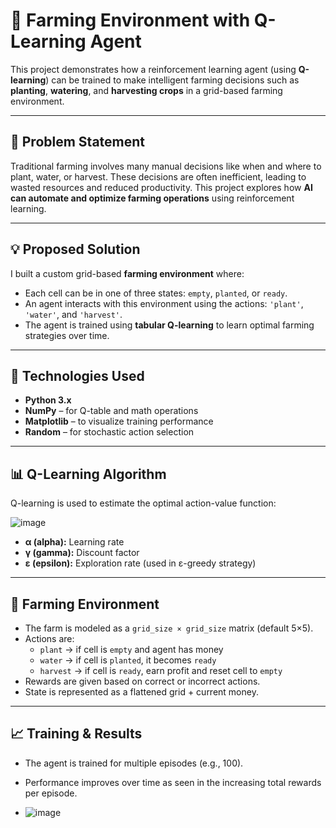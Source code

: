 # 🌾 Farming Environment with Q-Learning Agent

This project demonstrates how a reinforcement learning agent (using **Q-learning**) can be trained to make intelligent farming decisions such as **planting**, **watering**, and **harvesting crops** in a grid-based farming environment.

---

## 🧠 Problem Statement

Traditional farming involves many manual decisions like when and where to plant, water, or harvest. These decisions are often inefficient, leading to wasted resources and reduced productivity. This project explores how **AI can automate and optimize farming operations** using reinforcement learning.

---

## 💡 Proposed Solution

I built a custom grid-based **farming environment** where:
- Each cell can be in one of three states: `empty`, `planted`, or `ready`.
- An agent interacts with this environment using the actions: `'plant'`, `'water'`, and `'harvest'`.
- The agent is trained using **tabular Q-learning** to learn optimal farming strategies over time.

---

## 🔧 Technologies Used

- **Python 3.x**
- **NumPy** – for Q-table and math operations
- **Matplotlib** – to visualize training performance
- **Random** – for stochastic action selection

---

## 📊 Q-Learning Algorithm

Q-learning is used to estimate the optimal action-value function:

![image](https://github.com/user-attachments/assets/af9b9a30-02db-42ed-bc4b-8fc12e7199a1)

- **α (alpha):** Learning rate
- **γ (gamma):** Discount factor
- **ε (epsilon):** Exploration rate (used in ε-greedy strategy)

---

## 🚜 Farming Environment

- The farm is modeled as a `grid_size × grid_size` matrix (default 5×5).
- Actions are:
  - `plant` → if cell is `empty` and agent has money
  - `water` → if cell is `planted`, it becomes `ready`
  - `harvest` → if cell is `ready`, earn profit and reset cell to `empty`
- Rewards are given based on correct or incorrect actions.
- State is represented as a flattened grid + current money.

---

## 📈 Training & Results

- The agent is trained for multiple episodes (e.g., 100).
- Performance improves over time as seen in the increasing total rewards per episode.

- ![image](https://github.com/user-attachments/assets/98b7959f-09c4-4aec-8745-814d662c471e)



